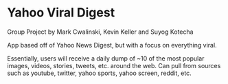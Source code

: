 Yahoo Viral Digest
=============

Group Project by Mark Cwalinski, Kevin Keller and Suyog Kotecha

App based off of Yahoo News Digest, but with a focus on everything viral.

Essentially, users will receive a daily dump of ~10 of the most popular images, videos, stories, tweets, etc. around the web.  Can pull from sources such as youtube, twitter, yahoo sports, yahoo screen, reddit, etc.
